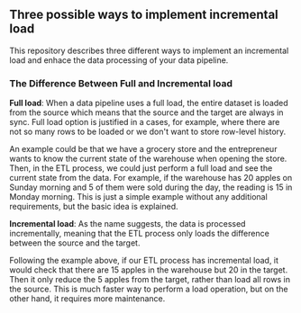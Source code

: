 ## Three possible ways to implement incremental load

This repository describes three different ways to implement an incremental load and enhace the data processing of your data pipeline. 

### The Difference Between Full and Incremental load
**Full load**: When a data pipeline uses a full load, the entire dataset is loaded from the source which means that the source and the target are always in sync. Full load option is justified in a cases, for example, where there are not so many rows to be loaded or we don't want to store row-level history.

An example could be that we have a grocery store and the entrepreneur wants to know the current state of the warehouse when opening the store. Then, in the ETL process, we could just perform a full load and see the current state from the data. For example, if the warehouse has 20 apples on Sunday morning and 5 of them were sold during the day, the reading is 15 in Monday morning. This is just a simple example without any additional requirements, but the basic idea is explained. 

**Incremental load**: As the name suggests, the data is processed incrementally, meaning that the ETL process only loads the difference between the source and the target. 

Following the example above, if our ETL process has incremental load, it would check that there are 15 apples in the warehouse but 20 in the target. Then it only reduce the 5 apples from the target, rather than load all rows in the source. This is much faster way to perform a load operation, but on the other hand, it requires more maintenance. 